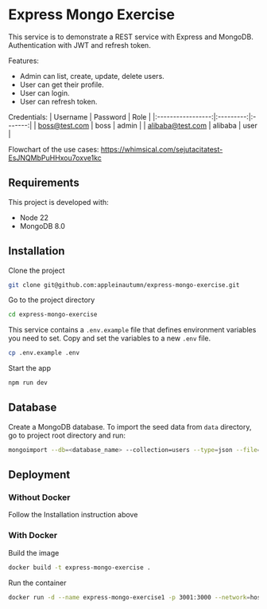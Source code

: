 # Express Mongo Exercise

This service is to demonstrate a REST service with Express and MongoDB. Authentication with JWT and refresh token.

Features:

- Admin can list, create, update, delete users.
- User can get their profile.
- User can login.
- User can refresh token.

Credentials:
| Username | Password | Role |
|:-----------------:|:---------:|:-------:|
| boss@test.com | boss | admin |
| alibaba@test.com | alibaba | user |

Flowchart of the use cases: https://whimsical.com/sejutacitatest-EsJNQMbPuHHxou7oxve1kc

## Requirements

This project is developed with:

- Node 22
- MongoDB 8.0

## Installation

Clone the project

```bash
git clone git@github.com:appleinautumn/express-mongo-exercise.git
```

Go to the project directory

```bash
cd express-mongo-exercise
```

This service contains a `.env.example` file that defines environment variables you need to set. Copy and set the variables to a new `.env` file.

```bash
cp .env.example .env
```

Start the app

```bash
npm run dev
```

## Database

Create a MongoDB database. To import the seed data from `data` directory, go to project root directory and run:

```bash
mongoimport --db=<database_name> --collection=users --type=json --file=data/users.json
```

## Deployment

### Without Docker

Follow the Installation instruction above

### With Docker

Build the image

```bash
docker build -t express-mongo-exercise .
```

Run the container

```bash
docker run -d --name express-mongo-exercise1 -p 3001:3000 --network=host --env-file=.env express-mongo-exercise
```

